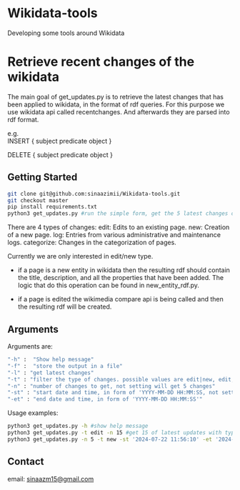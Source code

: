 # Wikidata-tools
Developing some tools around Wikidata

# Retrieve recent changes of the wikidata
The main goal of get_updates.py is to retrieve the latest changes that has been applied to wikidata,
in the format of rdf queries. For this purpose we use wikidata api called recentchanges.
And afterwards they are parsed into rdf format.

e.g.\
INSERT {
    subject predicate object
}

DELETE {
    subject predicate object
}


## Getting Started
```bash
git clone git@github.com:sinaazimii/Wikidata-tools.git
git checkout master
pip install requirements.txt
python3 get_updates.py #run the simple form, get the 5 latest changes of any type
```

There are 4 types of changes:
    edit: Edits to an existing page.
    new: Creation of a new page.
    log: Entries from various administrative and maintenance logs.
    categorize: Changes in the categorization of pages.

Currently we are only interested in edit/new type. 

* if a page is a new entity in wikidata then the resulting rdf should contain
the title, description, and all the properties that have been added. 
The logic that do this operation can be found in new_entity_rdf.py.

* if a page is edited the wikimedia compare api is being called and then
the resulting rdf will be created.


## Arguments
Arguments are:
```bash
"-h" :  "Show help message"
"-f" :  "store the output in a file"
"-l" : "get latest changes"
"-t" : "filter the type of changes. possible values are edit|new, edit, new"
"-n" : "number of changes to get, not setting will get 5 changes"
"-st" : "start date and time, in form of 'YYYY-MM-DD HH:MM:SS, not setting start and end date will get latest changes"
"-et" : "end date and time, in form of 'YYYY-MM-DD HH:MM:SS'"
```
Usage examples:
```bash
python3 get_updates.py -h #show help message
python3 get_updates.py -t edit -n 15 #get 15 of latest updates with type edit
python3 get_updates.py -n 5 -t new -st '2024-07-22 11:56:10' -et '2024-07-22 11:56:15' #get 5 of updates with type new with time interval between 2024-07-22 11:56:10 and 2024-07-22 11:56:15
```

## Contact
email: sinaazm15@gmail.com 